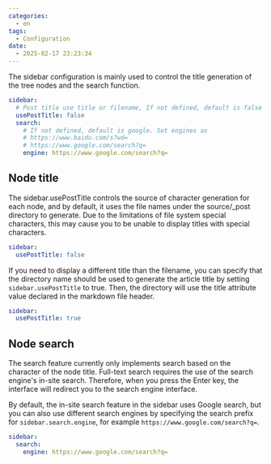 ```yaml
---
categories:
  - en
tags:
  - Configuration
date:
  - 2025-02-17 23:23:34
---
```


The sidebar configuration is mainly used to control the title generation of the tree nodes and the search function.

``` yml
sidebar:
  # Post title use title or filename, If not defined, default is false (filename).
  usePostTitle: false
  search:
    # If not defined, default is google. Set engines as
    # https://www.baidu.com/s?wd=
    # https://www.google.com/search?q=
    engine: https://www.google.com/search?q=
```

## Node title
The sidebar.usePostTitle controls the source of character generation for each node, and by default, it uses the file names under the source/_post directory to generate. Due to the limitations of file system special characters, this may cause you to be unable to display titles with special characters.

``` yml
sidebar:
  usePostTitle: false
```

If you need to display a different title than the filename, you can specify that the directory name should be used to generate the article title by setting `sidebar.usePostTitle` to true. Then, the directory will use the title attribute value declared in the markdown file header.

``` yml
sidebar:
  usePostTitle: true
```

## Node search
The search feature currently only implements search based on the character of the node title. Full-text search requires the use of the search engine's in-site search. Therefore, when you press the Enter key, the interface will redirect you to the search engine interface.

By default, the in-site search feature in the sidebar uses Google search, but you can also use different search engines by specifying the search prefix for `sidebar.search.engine`, for example `https://www.google.com/search?q=`.

``` yml
sidebar:
  search:
    engine: https://www.google.com/search?q=
```